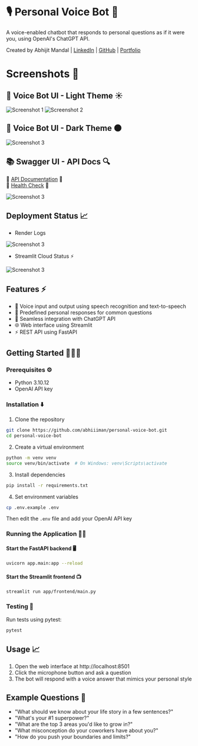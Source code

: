 # 🎙️ Personal Voice Bot 🤖

A voice-enabled chatbot that responds to personal questions as if it were you, using OpenAI's ChatGPT API.

Created by Abhijit Mandal | [LinkedIn](https://www.linkedin.com/in/abhiiiman) | [GitHub](https://github.com/abhiiiman) | [Portfolio](https://abhiiiman.github.io/Abhijit-Mandal/)

# Screenshots 📸
## 🌟 Voice Bot UI - Light Theme ☀️
![Screenshot 1](.github/assets/SS-1.png)
![Screenshot 2](.github/assets/SS-2.png)
## 🌙 Voice Bot UI - Dark Theme 🌑
![Screenshot 3](.github/assets/SS-3.png)
## 📚 Swagger UI - API Docs 🔍
🔗 [API Documentation](https://personal-voice-bot.onrender.com/docs) 📒  
🔗 [Health Check](https://personal-voice-bot.onrender.com/api/health) 🏥

![Screenshot 3](.github/assets/SS-4.png)

## Deployment Status 📈
- Render Logs

![Screenshot 3](.github/assets/SS-5.png)

- Streamlit Cloud Status ⚡️

![Screenshot 3](.github/assets/SS-6.png)

## Features ⚡️

- 🎤 Voice input and output using speech recognition and text-to-speech
- 💬 Predefined personal responses for common questions
- 🤖 Seamless integration with ChatGPT API
- 🌐 Web interface using Streamlit
- ⚡ REST API using FastAPI

## Getting Started 🧑🏻‍💻

### Prerequisites ⚙️

- Python 3.10.12
- OpenAI API key

### Installation ⬇️

1. Clone the repository
```bash
git clone https://github.com/abhiiiman/personal-voice-bot.git
cd personal-voice-bot
```

2. Create a virtual environment
```bash
python -m venv venv
source venv/bin/activate  # On Windows: venv\Scripts\activate
```

3. Install dependencies
```bash
pip install -r requirements.txt
```

4. Set environment variables
```bash
cp .env.example .env
```
Then edit the `.env` file and add your OpenAI API key

### Running the Application 🏃🏻

#### Start the FastAPI backend 🖥️
```bash
uvicorn app.main:app --reload
```

#### Start the Streamlit frontend 📺
```bash
streamlit run app/frontend/main.py
```

### Testing 🧪

Run tests using pytest:
```bash
pytest
```

## Usage 📈

1. Open the web interface at http://localhost:8501
2. Click the microphone button and ask a question
3. The bot will respond with a voice answer that mimics your personal style

## Example Questions 🧐

- "What should we know about your life story in a few sentences?"
- "What's your #1 superpower?"
- "What are the top 3 areas you'd like to grow in?"
- "What misconception do your coworkers have about you?"
- "How do you push your boundaries and limits?"